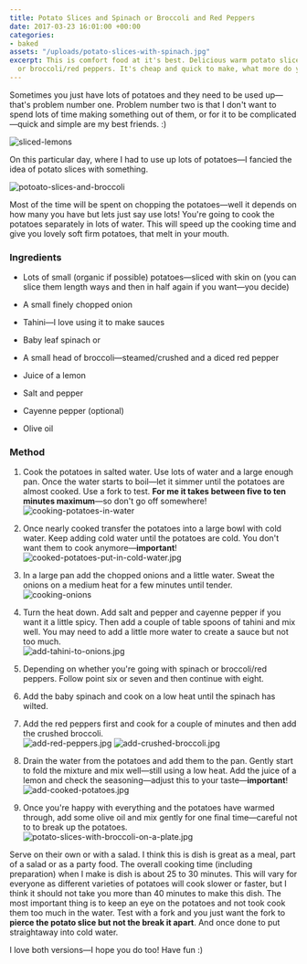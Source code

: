 ```yaml
---
title: Potato Slices and Spinach or Broccoli and Red Peppers
date: 2017-03-23 16:01:00 +00:00
categories:
- baked
assets: "/uploads/potato-slices-with-spinach.jpg"
excerpt: This is comfort food at it's best. Delicious warm potato slices with spinach
  or broccoli/red peppers. It's cheap and quick to make, what more do you want?
---
```


Sometimes you just have lots of potatoes and they need to be used up—that's problem number one. Problem number two is that I don't want to spend lots of time making something out of them, or for it to be complicated—quick and simple are my best friends. :)

![sliced-lemons](/uploads/sliced-lemons.jpg)

On this particular day, where I had to use up lots of potatoes—I fancied the idea of potato slices with something.

![potoato-slices-and-broccoli](/uploads/potoato-slices-and-broccoli.jpg)

Most of the time will be spent on chopping the potatoes—well it depends on how many you have but lets just say use lots! You're going to cook the potatoes separately in lots of water. This will speed up the cooking time and give you lovely soft firm potatoes, that melt in your mouth.

### Ingredients

* Lots of small (organic if possible) potatoes—sliced with skin on (you can slice them length ways and then in half again if you want—you decide)

* A small finely chopped onion

* Tahini—I love using it to make sauces

* Baby leaf spinach or

* A small head of broccoli—steamed/crushed and a diced red pepper

* Juice of a lemon

* Salt and pepper

* Cayenne pepper (optional)

* Olive oil

### Method

1. Cook the potatoes in salted water. Use lots of water and a large enough pan. Once the water starts to boil—let it simmer until the potatoes are almost cooked. Use a fork to test. **For me it takes between five to ten minutes maximum**—so don't go off somewhere!  
![cooking-potatoes-in-water](/uploads/cooking-potatoes-in-water.jpg)

2. Once nearly cooked transfer the potatoes into a large bowl with cold water. Keep adding cold water until the potatoes are cold. You don't want them to cook anymore—**important**!  
![cooked-potatoes-put-in-cold-water.jpg](/uploads/cooked-potatoes-put-in-cold-water.jpg)

3. In a large pan add the chopped onions and a little water. Sweat the onions on a medium heat for a few minutes until tender.  
![cooking-onions](/uploads/cooking-onions.jpg)

4. Turn the heat down. Add salt and pepper and cayenne pepper if you want it a little spicy. Then add a couple of table spoons of tahini and mix well. You may need to add a little more water to create a sauce but not too much.  
![add-tahini-to-onions.jpg](/uploads/add-tahini-to-onions.jpg)

5. Depending on whether you're going with spinach or broccoli/red peppers. Follow point six or seven and then continue with eight.

6. Add the baby spinach and cook on a low heat until the spinach has wilted.

7. Add the red peppers first and cook for a couple of minutes and then add the crushed broccoli.  
![add-red-peppers.jpg](/uploads/add-red-peppers.jpg)
![add-crushed-broccoli.jpg](/uploads/add-crushed-broccoli.jpg)

8. Drain the water from the potatoes and add them to the pan. Gently start to fold the mixture and mix well—still using a low heat. Add the juice of a lemon and check the seasoning—adjust this to your taste—**important**!  
![add-cooked-potatoes.jpg](/uploads/add-cooked-potatoes.jpg)

9. Once you're happy with everything and the potatoes have warmed through, add some olive oil and mix gently for one final time—careful not to to break up the potatoes.  
![potato-slices-with-broccoli-on-a-plate.jpg](/uploads/potato-slices-with-broccoli-on-a-plate.jpg)

Serve on their own or with a salad. I think this is dish is great as a meal, part of a salad or as a party food. The overall cooking time (including preparation) when I make is dish is about 25 to 30 minutes. This will vary for everyone as different varieties of potatoes will cook slower or faster, but I think it should not take you more than 40 minutes to make this dish. The most important thing is to keep an eye on the potatoes and not took cook them too much in the water. Test with a fork and you just want the fork to **pierce the potato slice but not the break it apart**. And once done to put straightaway into cold water.

I love both versions—I hope you do too! Have fun :)